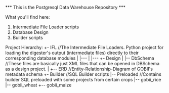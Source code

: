 *** This is the Postgresql Data Warehouse Repository ***

What you'll find here:
1. Intermediate File Loader scripts
2. Database Design
3. Builder scripts

Project Hierarchy:
	+- IFL     //The Intermediate File Loaders. Python project for loading the digester's output (intermediate files) directly to their corresponding database modules
	|   |---
	|   |---
	+- Design
	|   |-- DbSchema     //These files are basically just XML files that can be opened in DBSchema as a design project.
	|   +-- ERD     //Entity-Relationship-Diagram of GOBII's metadata schema
	+- Builder     //SQL Builder scripts
	    |-- Preloaded     //Contains builder SQL preloaded with some projects from certain crops
		    |-- gobii_rice
		    |-- gobii_wheat
		    +-- gobii_maize
